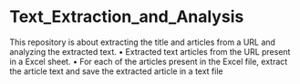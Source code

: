 # Text_Extraction_and_Analysis
This repository is about extracting the title and articles from a URL and analyzing the extracted text.
• Extracted text articles from the URL present in a Excel sheet.
• For each of the articles present in the Excel file, extract the article text and save the extracted article in a text file 
